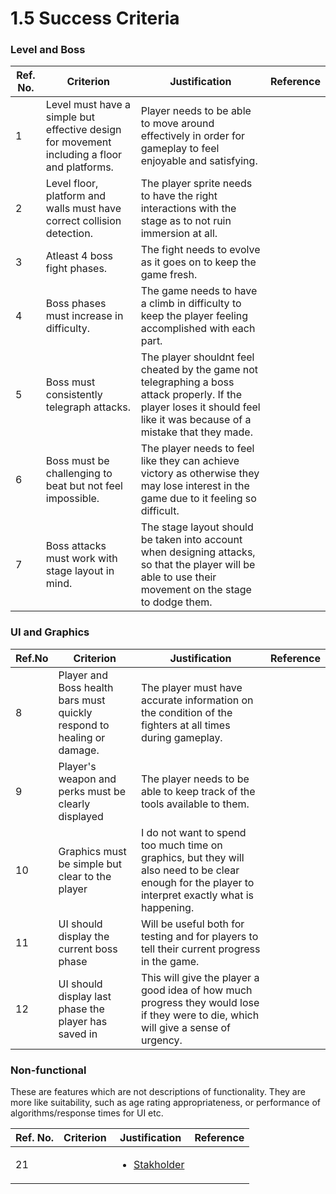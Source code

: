 # 1.5 Success Criteria

### Level and Boss

| Ref. No. | Criterion                                                                                   | Justification                                                                                                                                                             | Reference |
| -------- | ------------------------------------------------------------------------------------------- | ------------------------------------------------------------------------------------------------------------------------------------------------------------------------- | --------- |
| 1        | Level must have a simple but effective design for movement including a floor and platforms. | Player needs to be able to move around effectively in order for gameplay to feel enjoyable and satisfying.                                                                |           |
| 2        | Level floor, platform and walls must have correct collision detection.                      | The player sprite needs to have the right interactions with the stage as to not ruin immersion at all.                                                                    |           |
| 3        | Atleast 4 boss fight phases.                                                                | The fight needs to evolve as it goes on to keep the game fresh.                                                                                                           |           |
| 4        | Boss phases must increase in difficulty.                                                    | The game needs to have a climb in difficulty to keep the player feeling accomplished with each part.                                                                      |           |
| 5        | Boss must consistently telegraph attacks.                                                   | The player shouldnt feel cheated by the game not telegraphing a boss attack properly. If the player loses it should feel like it was because of a mistake that they made. |           |
| 6        | Boss must be challenging to beat but not feel impossible.                                   | The player needs to feel like they can achieve victory as otherwise they may lose interest in the game due to it feeling so difficult.                                    |           |
| 7        | Boss attacks must work with stage layout in mind.                                           | The stage layout should be taken into account when designing attacks, so that the player will be able to use their movement on the stage to dodge them.                   |           |

### UI and Graphics

| Ref.No | Criterion                                                              | Justification                                                                                                                                       | Reference |
| ------ | ---------------------------------------------------------------------- | --------------------------------------------------------------------------------------------------------------------------------------------------- | --------- |
| 8      | Player and Boss health bars must quickly respond to healing or damage. | The player must have accurate information on the condition of the fighters at all times during gameplay.                                            |           |
| 9      | Player's weapon and perks must be clearly displayed                    | The player needs to be able to keep track of the tools available to them.                                                                           |           |
| 10     | Graphics must be simple but clear to the player                        | I do not want to spend too much time on graphics, but they will also need to be clear enough for the player to interpret exactly what is happening. |           |
| 11     | UI should display the current boss phase                               | Will be useful both for testing and for players to tell their current progress in the game.                                                         |           |
| 12     | UI should display last phase the player has saved in                   | This will give the player a good idea of how much progress they would lose if they were to die, which will give a sense of urgency.                 |           |

### Non-functional

These are features which are not descriptions of functionality. They are more like suitability, such as age rating appropriateness, or performance of algorithms/response times for UI etc.

| Ref. No. | Criterion | Justification                                                  | Reference |
| -------- | --------- | -------------------------------------------------------------- | --------- |
| 21       |           | <ul><li><a href="1.2-stakeholders.md">Stakholder</a></li></ul> |           |
